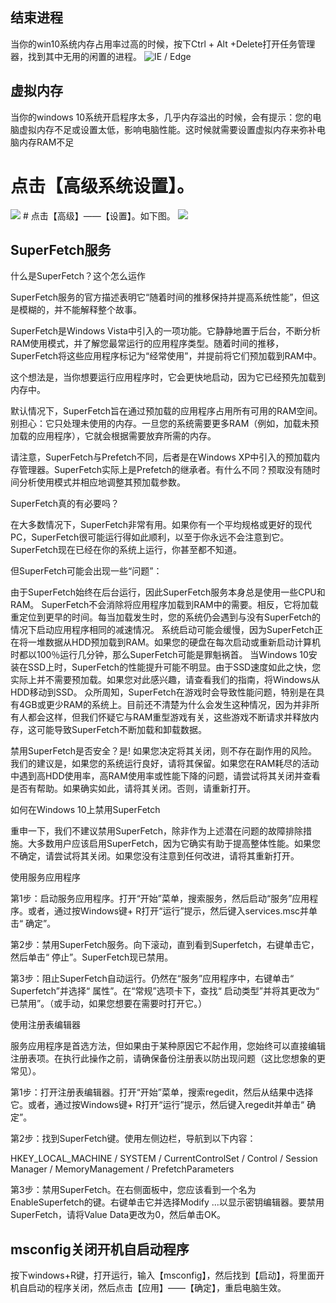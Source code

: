 
## 结束进程

当你的win10系统内存占用率过高的时候，按下Ctrl + Alt +Delete打开任务管理器，找到其中无用的闲置的进程。
<img src="http://bj-oss-d-shujiajia.oss-cn-beijing.aliyuncs.com/dataworks/weekReport/1569469285753/%E7%BB%93%E6%9D%9F%E8%BF%9B%E7%A8%8B.png?Expires=4102329599&OSSAccessKeyId=LTAIER3YM8cdW2yI&Signature=YxMrjuLRQuYTBbdlfjamHq4oE9A=&fileName=%E7%BB%93%E6%9D%9F%E8%BF%9B%E7%A8%8B.png" alt="IE / Edge"/>

## 虚拟内存
当你的windows 10系统开启程序太多，几乎内存溢出的时候，会有提示：您的电脑虚拟内存不足或设置太低，影响电脑性能。这时候就需要设置虚拟内存来弥补电脑内存RAM不足
# 点击【高级系统设置】。
<img src="http://bj-oss-d-shujiajia.oss-cn-beijing.aliyuncs.com/dataworks/weekReport/1569469423693/%E5%BE%AE%E4%BF%A1%E6%88%AA%E5%9B%BE20190926113726.png?Expires=4102329599&OSSAccessKeyId=LTAIER3YM8cdW2yI&Signature=DQ98nw/FrHyGw7iTq3t%2BJSC0yLs=&fileName=%E5%BE%AE%E4%BF%A1%E6%88%AA%E5%9B%BE_20190926113726.png"/>
# 点击【高级】——【设置】。如下图。
<img src="http://bj-oss-d-shujiajia.oss-cn-beijing.aliyuncs.com/dataworks/weekReport/1569469435830/%E5%BE%AE%E4%BF%A1%E6%88%AA%E5%9B%BE20190926113735.png?Expires=4102329599&OSSAccessKeyId=LTAIER3YM8cdW2yI&Signature=lZXdDnVCdWhxJCYk6hmCjggKPls=&fileName=%E5%BE%AE%E4%BF%A1%E6%88%AA%E5%9B%BE_20190926113735.png"/>

## SuperFetch服务
什么是SuperFetch？这个怎么运作

SuperFetch服务的官方描述表明它“随着时间的推移保持并提高系统性能”，但这是模糊的，并不能解释整个故事。

SuperFetch是Windows Vista中引入的一项功能。它静静地置于后台，不断分析RAM使用模式，并了解您最常运行的应用程序类型。随着时间的推移，SuperFetch将这些应用程序标记为“经常使用”，并提前将它们预加载到RAM中。

这个想法是，当你想要运行应用程序时，它会更快地启动，因为它已经预先加载到内存中。


默认情况下，SuperFetch旨在通过预加载的应用程序占用所有可用的RAM空间。别担心：它只处理未使用的内存。一旦您的系统需要更多RAM（例如，加载未预加载的应用程序），它就会根据需要放弃所需的内存。

请注意，SuperFetch与Prefetch不同，后者是在Windows XP中引入的预加载内存管理器。SuperFetch实际上是Prefetch的继承者。有什么不同？预取没有随时间分析使用模式并相应地调整其预加载参数。

SuperFetch真的有必要吗？

在大多数情况下，SuperFetch非常有用。如果你有一个平均规格或更好的现代PC，SuperFetch很可能运行得如此顺利，以至于你永远不会注意到它。SuperFetch现在已经在你的系统上运行，你甚至都不知道。

但SuperFetch可能会出现一些“问题”：

由于SuperFetch始终在后台运行，因此SuperFetch服务本身总是使用一些CPU和RAM。
SuperFetch不会消除将应用程序加载到RAM中的需要。相反，它将加载重定位到更早的时间。每当加载发生时，您的系统仍会遇到与没有SuperFetch的情况下启动应用程序相同的减速情况。
系统启动可能会缓慢，因为SuperFetch正在将一堆数据从HDD预加载到RAM。如果您的硬盘在每次启动或重新启动计算机时都以100％运行几分钟，那么SuperFetch可能是罪魁祸首。
当Windows 10安装在SSD上时，SuperFetch的性能提升可能不明显。由于SSD速度如此之快，您实际上并不需要预加载。如果您对此感兴趣，请查看我们的指南，将Windows从HDD移动到SSD。
众所周知，SuperFetch在游戏时会导致性能问题，特别是在具有4GB或更少RAM的系统上。目前还不清楚为什么会发生这种情况，因为并非所有人都会这样，但我们怀疑它与RAM重型游戏有关，这些游戏不断请求并释放内存，这可能导致SuperFetch不断加载和卸载数据。

禁用SuperFetch是否安全？是! 如果您决定将其关闭，则不存在副作用的风险。我们的建议是，如果您的系统运行良好，请将其保留。如果您在RAM耗尽的活动中遇到高HDD使用率，高RAM使用率或性能下降的问题，请尝试将其关闭并查看是否有帮助。如果确实如此，请将其关闭。否则，请重新打开。

如何在Windows 10上禁用SuperFetch

重申一下，我们不建议禁用SuperFetch，除非作为上述潜在问题的故障排除措施。大多数用户应该启用SuperFetch，因为它确实有助于提高整体性能。如果您不确定，请尝试将其关闭。如果您没有注意到任何改进，请将其重新打开。

使用服务应用程序

第1步：启动服务应用程序。打开“开始”菜单，搜索服务，然后启动“服务”应用程序。或者，通过按Windows键+ R打开“运行”提示，然后键入services.msc并单击“ 确定”。


第2步：禁用SuperFetch服务。向下滚动，直到看到Superfetch，右键单击它，然后单击“ 停止”。SuperFetch现已禁用。


第3步：阻止SuperFetch自动运行。仍然在“服务”应用程序中，右键单击“ Superfetch”并选择“ 属性”。在“常规”选项卡下，查找“ 启动类型”并将其更改为“ 已禁用”。（或手动，如果您想要在需要时打开它。）

使用注册表编辑器

服务应用程序是首选方法，但如果由于某种原因它不起作用，您始终可以直接编辑注册表项。在执行此操作之前，请确保备份注册表以防出现问题（这比您想象的更常见）。

第1步：打开注册表编辑器。打开“开始”菜单，搜索regedit，然后从结果中选择它。或者，通过按Windows键+ R打开“运行”提示，然后键入regedit并单击“ 确定”。


第2步：找到SuperFetch键。使用左侧边栏，导航到以下内容：

HKEY_LOCAL_MACHINE / SYSTEM / CurrentControlSet / Control / Session Manager / MemoryManagement / PrefetchParameters


第3步：禁用SuperFetch。在右侧面板中，您应该看到一个名为EnableSuperfetch的键。右键单击它并选择Modify ...以显示密钥编辑器。要禁用SuperFetch，请将Value Data更改为0，然后单击OK。

## msconfig关闭开机自启动程序
按下windows+R键，打开运行，输入【msconfig】，然后找到【启动】，将里面开机自启动的程序关闭，然后点击【应用】——【确定】，重启电脑生效。
